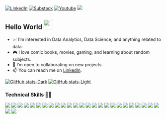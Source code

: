 [![LinkedIn](https://img.shields.io/badge/LinkedIn-connect-blue.svg?logo=linkedin&logoColor=white)](https://www.linkedin.com/in/mishalsalim/) 
[![Substack](https://img.shields.io/badge/Substack-Subscribe-orange?style=flat&logo=substack&logoColor=white)](https://thebadcoder.substack.com) [![Youtube](https://img.shields.io/badge/YouTube-subscribe-red)](https://www.youtube.com/@thebadcoder96)  ![](https://visitor-badge.laobi.icu/badge?page_id=thebadcoder96.thebadcoder96) 
## Hello World <img src="https://raw.githubusercontent.com/MartinHeinz/MartinHeinz/master/wave.gif" width="30px" height="30px" /> 

- 📈 I’m interested in Data Analytics, Data Science, and anything related to data.
- 🎮 I love comic books, movies, gaming, and learning about random subjects.
- 🤝 I’m open to collaborating on new projects.
- 📫 You can reach me on [LinkedIn](https://www.linkedin.com/in/mishalsalim/).

<!-- ![Top Langs](https://github-readme-stats.vercel.app/api/top-langs/?username=thebadcoder96&theme=tokyonight&hide_progress=true) -->
[![GitHub stats-Dark](https://github-readme-stats.vercel.app/api?username=thebadcoder96&custom_title=thebadcoder's%20Github%20Stats&show_icons=true&theme=dark#gh-dark-mode-only)](https://github.com/anuraghazra/github-readme-stats#gh-dark-mode-only)
[![GitHub stats-Light](https://github-readme-stats.vercel.app/api?username=thebadcoder96&show_icons=true&theme=default#gh-light-mode-only)](https://github.com/anuraghazra/github-readme-stats#gh-light-mode-only) &nbsp;
<!-- ![](https://streak-stats.demolab.com/?user=thebadcoder96&theme=dark#gh-dark-mode-only) -->




### Technical Skills 💪🏻 
![](https://img.shields.io/badge/Python-3776AB?style=for-the-badge&logo=python&logoColor=white) 
![](https://img.shields.io/badge/SQL%20Server-FF0000?style=for-the-badge&logo=microsoftsqlserver&logoColor=white)
![](https://img.shields.io/badge/Power_BI-F7DF1E?style=for-the-badge&logo=powerbi&logoColor=black)
![](https://img.shields.io/badge/BigQuery-0078D4?style=for-the-badge&logo=googlebigquery&logoColor=white)
![](https://img.shields.io/badge/dbt-E34F26?style=for-the-badge&logo=dbt&logoColor=white) 
![](https://img.shields.io/badge/Terraform-483248?style=for-the-badge&logo=terraform&logoColor=white) 
![](https://img.shields.io/badge/Docker-0769AD?style=for-the-badge&logo=docker&logoColor=white)
![](https://img.shields.io/badge/Spark-FF5733?style=for-the-badge&logo=apachespark&logoColor=white)
![](https://img.shields.io/badge/JavaScript-F7DF1E?style=for-the-badge&logo=javascript&logoColor=black)
![](https://img.shields.io/badge/Jupypter-E44C30?style=for-the-badge&logo=jupyter&logoColor=white)
![](https://img.shields.io/badge/PostgreSQL-316192?style=for-the-badge&logo=postgresql&logoColor=white)
![](https://img.shields.io/badge/MySQL-E44C30?style=for-the-badge&logo=mysql&logoColor=white)
![](https://img.shields.io/badge/Markdown-000000?style=for-the-badge&logo=markdown&logoColor=white)
![](https://img.shields.io/badge/R-3776AB?style=for-the-badge&logo=r&logoColor=white) 
![](https://img.shields.io/badge/JSON-323330?style=for-the-badge&logo=json&logoColor=pink)
![](https://img.shields.io/badge/Java-ED8B00?style=for-the-badge&logo=openjdk&logoColor=white)
![](https://img.shields.io/badge/HTML5-E34F26?style=for-the-badge&logo=html5&logoColor=white) 
![](https://img.shields.io/badge/CSS3-1572B6?style=for-the-badge&logo=css3&logoColor=white)
![](https://img.shields.io/badge/Flask-000000?style=for-the-badge&logo=flask&logoColor=white)
![](https://img.shields.io/badge/GIT-E44C30?style=for-the-badge&logo=git&logoColor=white)
![](https://img.shields.io/badge/GitHub-100000?style=for-the-badge&logo=github&logoColor=white)
![](https://img.shields.io/badge/pytest-F80000?style=for-the-badge&logo=pytest&logoColor=black)
![](https://img.shields.io/badge/Visual_Studio_Code-0078D4?style=for-the-badge&logo=visual%20studio%20code&logoColor=white)
![](https://img.shields.io/badge/Bash-000000?style=for-the-badge&logo=gnubash&logoColor=white)
![](https://img.shields.io/badge/Notepad++-90E59A.svg?style=for-the-badge&logo=notepad%2B%2B&logoColor=black)
![](https://img.shields.io/badge/PyCharm-000000.svg?&style=for-the-badge&logo=PyCharm&logoColor=white)
![](https://img.shields.io/badge/Colab-F9AB00?style=for-the-badge&logo=googlecolab&color=525252)
</br>
<!-- [![Facebook](https://img.shields.io/badge/Facebook-add-blue.svg?logo=facebook&logoColor=white)](https://www.facebook.com/name) 
[![Quora](https://img.shields.io/badge/Quora-ask-red.svg?logo=quora)](https://www.quora.com/profile/name) 
[![Instagram](https://img.shields.io/badge/Instagram-follow-purple.svg?logo=instagram&logoColor=white)](https://www.instagram.com/name) 
[![Snapchat](https://img.shields.io/badge/Snapchat-add-yellow.svg?logo=snapchat&logoColor=white)](https://www.snapchat.com/add/name) 
[![Medium](https://img.shields.io/badge/Medium-follow-black.svg?logo=medium&logoColor=white)](https://medium.com/@name) 
[![LinkedIn](https://img.shields.io/badge/LinkedIn-connect-blue.svg?logo=linkedin&logoColor=white)](https://www.linkedin.com/in/mishalsalim/) 
 -->

<!---
thebadcoder96/thebadcoder96 is a ✨ special ✨ repository because its `README.md` (this file) appears on your GitHub profile.
You can click the Preview link to take a look at your changes.
--->
